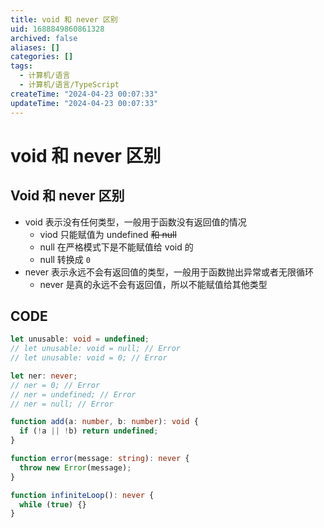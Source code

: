 ```yaml
---
title: void 和 never 区别
uid: 1688849860861328
archived: false
aliases: []
categories: []
tags:
  - 计算机/语言
  - 计算机/语言/TypeScript
createTime: "2024-04-23 00:07:33"
updateTime: "2024-04-23 00:07:33"
---
```


# void 和 never 区别

## Void 和 never 区别

- void 表示没有任何类型，一般用于函数没有返回值的情况
  - viod 只能赋值为 undefined ~~和 null~~
  - null 在严格模式下是不能赋值给 void 的
  - null 转换成 `0`
- never 表示永远不会有返回值的类型，一般用于函数抛出异常或者无限循环
  - never 是真的永远不会有返回值，所以不能赋值给其他类型

## CODE

```ts
let unusable: void = undefined;
// let unusable: void = null; // Error
// let unusable: void = 0; // Error

let ner: never;
// ner = 0; // Error
// ner = undefined; // Error
// ner = null; // Error

function add(a: number, b: number): void {
  if (!a || !b) return undefined;
}

function error(message: string): never {
  throw new Error(message);
}

function infiniteLoop(): never {
  while (true) {}
}
```
